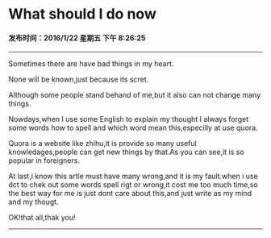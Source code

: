 What should I do now
===

#### 发布时间：2016/1/22 星期五 下午 8:26:25 

----------
Sometimes there are have bad things in my heart.

None will be known,just because its scret.

Although some people stand behand of me,but it also can not change many things.

Nowdays,when I use some English to explain my thought I always forget some words how to spell and which word mean this,especilly at use quora.

Quora is a website like zhihu,it is provide so many useful knowledages,people can get new things by that.As you can see,it is so popular in foreigners.

At last,i know this artle must have many wrong,and it is my fault.when i use dct to chek out some words spell rigt or wrong,it cost me too much time,so the best way for me is just dont care about this,and just write as my mind and my thougt.

OK!that all,thak you!


----------


<!-- UY 在线评论代码-->
<div id="uyan_frame"></div>
<script type="text/javascript" src="http://v2.uyan.cc/code/uyan.js?uid=2076107"></script>
<!-- UY END -->
